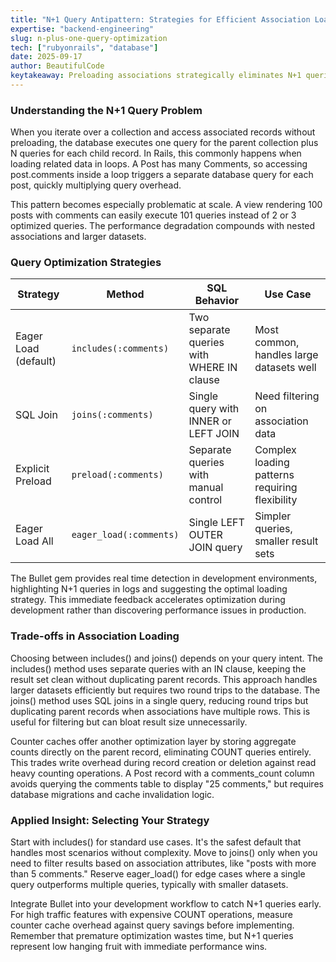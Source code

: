 ```yaml
---
title: "N+1 Query Antipattern: Strategies for Efficient Association Loading"
expertise: "backend-engineering"
slug: n-plus-one-query-optimization
tech: ["rubyonrails", "database"]
date: 2025-09-17
author: BeautifulCode
keytakeaway: Preloading associations strategically eliminates N+1 queries, with choice of method depending on whether you're filtering, aggregating, or simply accessing related data.
---
```


### Understanding the N+1 Query Problem

When you iterate over a collection and access associated records without preloading, the database executes one query for the parent collection plus N queries for each child record. In Rails, this commonly happens when loading related data in loops. A Post has many Comments, so accessing post.comments inside a loop triggers a separate database query for each post, quickly multiplying query overhead.

This pattern becomes especially problematic at scale. A view rendering 100 posts with comments can easily execute 101 queries instead of 2 or 3 optimized queries. The performance degradation compounds with nested associations and larger datasets.

### Query Optimization Strategies

| Strategy | Method | SQL Behavior | Use Case |
|----------|--------|-------------|----------|
| Eager Load (default) | `includes(:comments)` | Two separate queries with WHERE IN clause | Most common, handles large datasets well |
| SQL Join | `joins(:comments)` | Single query with INNER or LEFT JOIN | Need filtering on association data |
| Explicit Preload | `preload(:comments)` | Separate queries with manual control | Complex loading patterns requiring flexibility |
| Eager Load All | `eager_load(:comments)` | Single LEFT OUTER JOIN query | Simpler queries, smaller result sets |

The Bullet gem provides real time detection in development environments, highlighting N+1 queries in logs and suggesting the optimal loading strategy. This immediate feedback accelerates optimization during development rather than discovering performance issues in production.

### Trade-offs in Association Loading

Choosing between includes() and joins() depends on your query intent. The includes() method uses separate queries with an IN clause, keeping the result set clean without duplicating parent records. This approach handles larger datasets efficiently but requires two round trips to the database. The joins() method uses SQL joins in a single query, reducing round trips but duplicating parent records when associations have multiple rows. This is useful for filtering but can bloat result size unnecessarily.

Counter caches offer another optimization layer by storing aggregate counts directly on the parent record, eliminating COUNT queries entirely. This trades write overhead during record creation or deletion against read heavy counting operations. A Post record with a comments_count column avoids querying the comments table to display "25 comments," but requires database migrations and cache invalidation logic.

### Applied Insight: Selecting Your Strategy

Start with includes() for standard use cases. It's the safest default that handles most scenarios without complexity. Move to joins() only when you need to filter results based on association attributes, like "posts with more than 5 comments." Reserve eager_load() for edge cases where a single query outperforms multiple queries, typically with smaller datasets.

Integrate Bullet into your development workflow to catch N+1 queries early. For high traffic features with expensive COUNT operations, measure counter cache overhead against query savings before implementing. Remember that premature optimization wastes time, but N+1 queries represent low hanging fruit with immediate performance wins.
